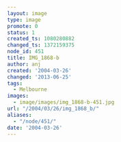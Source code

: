 ```yaml
---
layout: image
type: image
promote: 0
status: 1
created_ts: 1080280882
changed_ts: 1372159375
node_id: 451
title: IMG_1868-b
author: anj
created: '2004-03-26'
changed: '2013-06-25'
tags:
  - Melbourne
images:
  - image/images/img_1868-b-451.jpg
url: "/2004/03/26/img_1868_b/"
aliases:
  - "/node/451/"
date: '2004-03-26'
---
```


